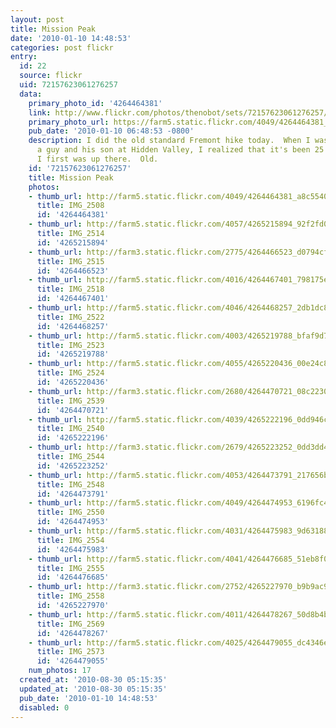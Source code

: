 ```yaml
---
layout: post
title: Mission Peak
date: '2010-01-10 14:48:53'
categories: post flickr
entry:
  id: 22
  source: flickr
  uid: 72157623061276257
  data:
    primary_photo_id: '4264464381'
    link: http://www.flickr.com/photos/thenobot/sets/72157623061276257/
    primary_photo_url: https://farm5.static.flickr.com/4049/4264464381_a8c55404cd_m.jpg
    pub_date: '2010-01-10 06:48:53 -0800'
    description: I did the old standard Fremont hike today.  When I was talking to
      a guy and his son at Hidden Valley, I realized that it's been 25 years since
      I first was up there.  Old.
    id: '72157623061276257'
    title: Mission Peak
    photos:
    - thumb_url: http://farm5.static.flickr.com/4049/4264464381_a8c55404cd_s.jpg
      title: IMG_2508
      id: '4264464381'
    - thumb_url: http://farm5.static.flickr.com/4057/4265215894_92f2fd0907_s.jpg
      title: IMG_2514
      id: '4265215894'
    - thumb_url: http://farm3.static.flickr.com/2775/4264466523_d0794cfd52_s.jpg
      title: IMG_2515
      id: '4264466523'
    - thumb_url: http://farm5.static.flickr.com/4016/4264467401_798175e459_s.jpg
      title: IMG_2518
      id: '4264467401'
    - thumb_url: http://farm5.static.flickr.com/4046/4264468257_2db1dc82bc_s.jpg
      title: IMG_2522
      id: '4264468257'
    - thumb_url: http://farm5.static.flickr.com/4003/4265219788_bfaf9d718c_s.jpg
      title: IMG_2523
      id: '4265219788'
    - thumb_url: http://farm5.static.flickr.com/4055/4265220436_00e24c808d_s.jpg
      title: IMG_2524
      id: '4265220436'
    - thumb_url: http://farm3.static.flickr.com/2680/4264470721_08c2230354_s.jpg
      title: IMG_2539
      id: '4264470721'
    - thumb_url: http://farm5.static.flickr.com/4039/4265222196_0dd946c38e_s.jpg
      title: IMG_2540
      id: '4265222196'
    - thumb_url: http://farm3.static.flickr.com/2679/4265223252_0dd3dd489d_s.jpg
      title: IMG_2544
      id: '4265223252'
    - thumb_url: http://farm5.static.flickr.com/4053/4264473791_217656bb3e_s.jpg
      title: IMG_2548
      id: '4264473791'
    - thumb_url: http://farm5.static.flickr.com/4049/4264474953_6196fc4747_s.jpg
      title: IMG_2550
      id: '4264474953'
    - thumb_url: http://farm5.static.flickr.com/4031/4264475983_9d63188a69_s.jpg
      title: IMG_2554
      id: '4264475983'
    - thumb_url: http://farm5.static.flickr.com/4041/4264476685_51eb8f0ccc_s.jpg
      title: IMG_2555
      id: '4264476685'
    - thumb_url: http://farm3.static.flickr.com/2752/4265227970_b9b9ac9591_s.jpg
      title: IMG_2558
      id: '4265227970'
    - thumb_url: http://farm5.static.flickr.com/4011/4264478267_50d8b4b9f3_s.jpg
      title: IMG_2569
      id: '4264478267'
    - thumb_url: http://farm5.static.flickr.com/4025/4264479055_dc4346edc1_s.jpg
      title: IMG_2573
      id: '4264479055'
    num_photos: 17
  created_at: '2010-08-30 05:15:35'
  updated_at: '2010-08-30 05:15:35'
  pub_date: '2010-01-10 14:48:53'
  disabled: 0
---
```

